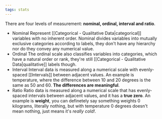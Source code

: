 ```yaml
---
tags: stats
---
```

There are four levels of measurement: **nominal, ordinal, interval and ratio**.
- Nominal
Represent [[Categorical - Qualitative Data|categorical]] variables with no inherent order. Nominal divides variables into mutually exclusive categories according to labels, they don't have any hierarchy nor do they convey any numerical value.
- Ordinal
The ordinal scale also classifies variables into categories, which have a natural order or rank, they're still [[Categorical - Qualitative Data|qualitative]] labels though.
- Interval
Interval data is measured along a numerical scale with evenly-spaced [[Intervals]] between adjacent values. An example is temperature, where the difference between $10$ and $20$ degrees is the same as $50$ and $60$. **The differences are meaningful**.
- Ratio
Ratio data is measured along a numerical scale that has evenly-spaced intervals between adjacent values, and it has a **true zero**. An example is **weight**, you can definetely say something weights $0$ kilograms, literally nothing, but with temperature $0$ degrees doesn't mean nothing, just means it's *really cold!*.